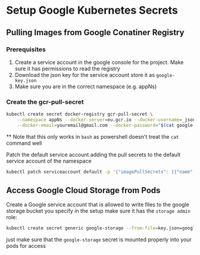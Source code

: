 # Setup Google Kubernetes Secrets

## Pulling Images from Google Conatiner Registry

### Prerequisites
1. Create a service account in the google console for the project. Make sure it has permissions to read the registry
2. Download the json key for the service account store it as `google-key.json`
3. Make sure you are in the correct namespace (e.g. appNs)

### Create the gcr-pull-secret

```bash
kubectl create secret docker-registry gcr-pull-secret \
    --namespace appNs --docker-server=eu.gcr.io --docker-username=_json_key \
    --docker-email=youremail@gmail.com --docker-password="$(cat google-key.json)"
```
** Note that this only works in `bash` as powershell doesn't treat the `cat` command well


Patch the default service account adding the pull secrets to the default service account of the namespace

```bash
kubectl patch serviceaccount default -p '{"imagePullSecrets": [{"name": "gcr-pull-secret"}]}'
```
## Access Google Cloud Storage from Pods
Create a Google service account that is allowed to write files to the google storage bucket you specify in the setup make sure it has the `storage admin` role:

```bash
kubectl create secret generic google-storage --from-file=key.json=google-storage-sa-key.json
```

just make sure that the `google-storage` secret is mounted properly into your pods for access

